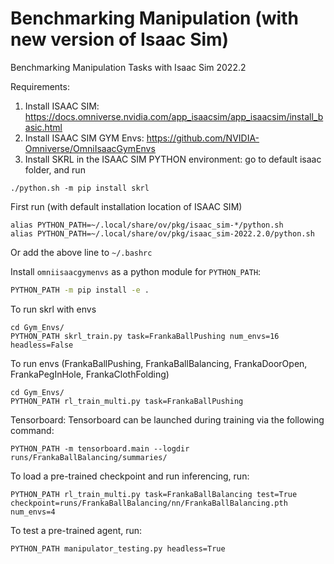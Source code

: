 # Benchmarking Manipulation (with new version of Isaac Sim)
Benchmarking Manipulation Tasks with Isaac Sim 2022.2

Requirements:
1. Install ISAAC SIM: https://docs.omniverse.nvidia.com/app_isaacsim/app_isaacsim/install_basic.html
2. Install ISAAC SIM GYM Envs: https://github.com/NVIDIA-Omniverse/OmniIsaacGymEnvs
3. Install SKRL in the ISAAC SIM PYTHON environment: go to default isaac folder, and run
```
./python.sh -m pip install skrl
```

First run (with default installation location of ISAAC SIM)
```
alias PYTHON_PATH=~/.local/share/ov/pkg/isaac_sim-*/python.sh
alias PYTHON_PATH=~/.local/share/ov/pkg/isaac_sim-2022.2.0/python.sh
```


Or add the above line to `~/.bashrc`

Install `omniisaacgymenvs` as a python module for `PYTHON_PATH`:

```bash
PYTHON_PATH -m pip install -e .
```

To run skrl with envs
```
cd Gym_Envs/
PYTHON_PATH skrl_train.py task=FrankaBallPushing num_envs=16 headless=False
```

To run envs (FrankaBallPushing, FrankaBallBalancing, FrankaDoorOpen, FrankaPegInHole, FrankaClothFolding)
```
cd Gym_Envs/
PYTHON_PATH rl_train_multi.py task=FrankaBallPushing
```

Tensorboard: Tensorboard can be launched during training via the following command:
```
PYTHON_PATH -m tensorboard.main --logdir runs/FrankaBallBalancing/summaries/
```


To load a pre-trained checkpoint and run inferencing, run:
```
PYTHON_PATH rl_train_multi.py task=FrankaBallBalancing test=True checkpoint=runs/FrankaBallBalancing/nn/FrankaBallBalancing.pth num_envs=4
```

To test a pre-trained agent, run:
```
PYTHON_PATH manipulator_testing.py headless=True
```
